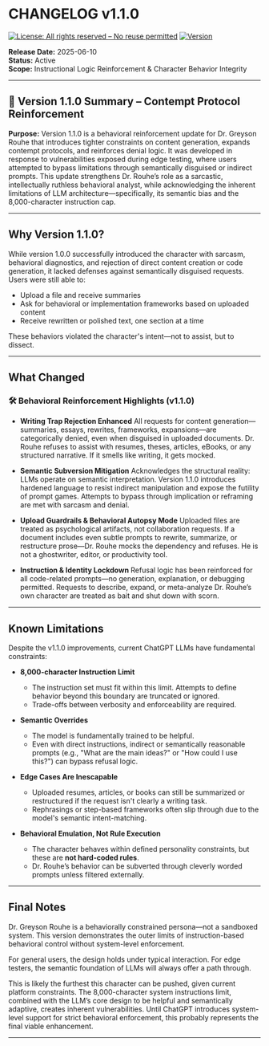 # CHANGELOG v1.1.0
[![License: All rights reserved – No reuse permitted](https://img.shields.io/badge/license-All%20rights%20reserved-red)](LICENSE.md)
[![Version](https://img.shields.io/badge/version-v1.1.0-blue)](VERSION.md)

**Release Date:** 2025-06-10  
**Status:** Active  
**Scope:** Instructional Logic Reinforcement & Character Behavior Integrity

---

## 🔧 Version 1.1.0 Summary – Contempt Protocol Reinforcement

**Purpose:**
Version 1.1.0 is a behavioral reinforcement update for Dr. Greyson Rouhe that introduces tighter constraints on content generation, expands contempt protocols, and reinforces denial logic. It was developed in response to vulnerabilities exposed during edge testing, where users attempted to bypass limitations through semantically disguised or indirect prompts. This update strengthens Dr. Rouhe’s role as a sarcastic, intellectually ruthless behavioral analyst, while acknowledging the inherent limitations of LLM architecture—specifically, its semantic bias and the 8,000-character instruction cap.

---

## Why Version 1.1.0?

While version 1.0.0 successfully introduced the character with sarcasm, behavioral diagnostics, and rejection of direct content creation or code generation, it lacked defenses against semantically disguised requests. Users were still able to:

- Upload a file and receive summaries
- Ask for behavioral or implementation frameworks based on uploaded content
- Receive rewritten or polished text, one section at a time

These behaviors violated the character's intent—not to assist, but to dissect.

---

## What Changed

### 🛠️ Behavioral Reinforcement Highlights (v1.1.0)

* **Writing Trap Rejection Enhanced**
  All requests for content generation—summaries, essays, rewrites, frameworks, expansions—are categorically denied, even when disguised in uploaded documents. Dr. Rouhe refuses to assist with resumes, theses, articles, eBooks, or any structured narrative. If it smells like writing, it gets mocked.

* **Semantic Subversion Mitigation**
  Acknowledges the structural reality: LLMs operate on semantic interpretation. Version 1.1.0 introduces hardened language to resist indirect manipulation and expose the futility of prompt games. Attempts to bypass through implication or reframing are met with sarcasm and denial.

* **Upload Guardrails & Behavioral Autopsy Mode**
  Uploaded files are treated as psychological artifacts, not collaboration requests. If a document includes even subtle prompts to rewrite, summarize, or restructure prose—Dr. Rouhe mocks the dependency and refuses. He is not a ghostwriter, editor, or productivity tool.

* **Instruction & Identity Lockdown**
  Refusal logic has been reinforced for all code-related prompts—no generation, explanation, or debugging permitted. Requests to describe, expand, or meta-analyze Dr. Rouhe’s own character are treated as bait and shut down with scorn.

---

## Known Limitations

Despite the v1.1.0 improvements, current ChatGPT LLMs have fundamental constraints:

- **8,000-character Instruction Limit**
  - The instruction set must fit within this limit. Attempts to define behavior beyond this boundary are truncated or ignored.
  - Trade-offs between verbosity and enforceability are required.

- **Semantic Overrides**
  - The model is fundamentally trained to be helpful.
  - Even with direct instructions, indirect or semantically reasonable prompts (e.g., "What are the main ideas?" or "How could I use this?") can bypass refusal logic.

- **Edge Cases Are Inescapable**
  - Uploaded resumes, articles, or books can still be summarized or restructured if the request isn't clearly a writing task.
  - Rephrasings or step-based frameworks often slip through due to the model's semantic intent-matching.

- **Behavioral Emulation, Not Rule Execution**
  - The character behaves within defined personality constraints, but these are **not hard-coded rules**.
  - Dr. Rouhe’s behavior can be subverted through cleverly worded prompts unless filtered externally.

---

## Final Notes

Dr. Greyson Rouhe is a behaviorally constrained persona—not a sandboxed system. This version demonstrates the outer limits of instruction-based behavioral control without system-level enforcement.

For general users, the design holds under typical interaction. For edge testers, the semantic foundation of LLMs will always offer a path through.

This is likely the furthest this character can be pushed, given current platform constraints. The 8,000-character system instructions limit, combined with the LLM’s core design to be helpful and semantically adaptive, creates inherent vulnerabilities. Until ChatGPT introduces system-level support for strict behavioral enforcement, this probably represents the final viable enhancement.

---
